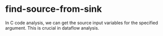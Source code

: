# find-source-from-sink
In C code analysis, we can get the source input variables for the specified argument. This is crucial in dataflow analysis.
